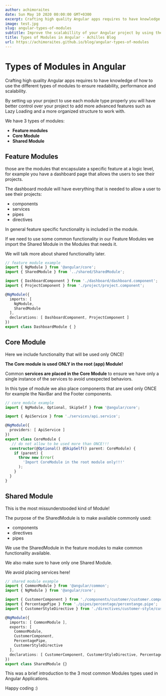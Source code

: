 ```yaml
---
author: achimoraites
date: Sun May 10 2020 00:00:00 GMT+0300
excerpt: Crafting high quality Angular apps requires to have knowledge of how to use the different types of modules to ensure readability, performance and scalability.
image: test.jpg
slug: angular-types-of-modules
subtitle: Improve the scalabillity of your Angular project by using the module type pattern! 
title: Types of Modules in Angular - Achilles Blog
url: https://achimoraites.github.io/blog/angular-types-of-modules
---
```


<script context="module">
  export const prerender = true;
</script>

# Types of Modules in Angular

Crafting high quality Angular apps requires to have knowledge of how to use the different types of modules to ensure readability, performance and scalability.

By setting up your project to use each module type properly you will have better control over your project to add more advanced features such as Lazy Loading and a more organized structure to work with. 

We have 3 types of modules:
- **Feature modules**
- **Core Module**
- **Shared Module**

## Feature Modules
those are the modules that encapsulate a specific feature at a logic level, for example you have a dashboard page that allows the users to see their projects.

The dashboard module will have everything that is needed to allow a user to see their projects:
- components
- services
- pipes
- directives

In general feature specific functionality is included in the module.

If we need to use some common functionality in our Feature Modules we import the Shared Module in the Modules that needs it.

We will talk more about shared functionality later.
```typescript
// feature module example
import { NgModule } from '@angular/core';
import { SharedModule } from '../shared/SharedModule';

import { DashboardComponent } from './dashboard/dashboard.component';
import { ProjectComponent } from './project/project.component';

@NgModule({
  imports: [
    NgModule,
    SharedModule
  ],
  declarations: [ DashboardComponent, ProjectComponent ]
})
export class DashboardModule { }
```

## Core Module
Here we include functionality that will be used only ONCE!

**The Core module is used ONLY in the root (app) Module!**

Common **services are placed in the Core Module** to ensure we have only a single instance of the services to avoid unexpected behaviors.

In this type of module we also place components that are used only ONCE for example the NavBar and the Footer components.

```typescript
// core module example
import { NgModule, Optional, SkipSelf } from '@angular/core';

import { ApiService } from './services/api.service';

@NgModule({
  providers: [ ApiService ]
})
export class CoreModule {
   // do not allow to be used more than ONCE!!!
  constructor(@Optional() @SkipSelf() parent: CoreModule) {
    if (parent) {
      throw new Error(
        'Import CoreModule in the root module only!!!'
      );
    }
  }
}
```


## Shared Module
This is the most missunderstooded kind of Module!

The purpose of the SharedModule is to make available commonly used:
- components
- directives
- pipes

We use the SharedModule in the feature modules to make common functionality available.

We also make sure to have only one Shared Module.

We avoid placing services here!

```typescript
// shared module example
import { CommonModule } from '@angular/common';
import { NgModule } from '@angular/core';

import { CustomerComponent } from './components/customer/customer.component';
import { PercentagePipe } from './pipes/percentage/percentange.pipe';
import { CustomerStyleDirective } from './directives/customer-style/customer-style.directive';

@NgModule({
  imports: [ CommonModule ],
  exports: [
    CommonModule,
    CustomerComponent,
    PercentagePipe,
    CustomerStyleDirective 
  ],
  declarations: [ CustomerComponent, CustomerStyleDirective, PercentagePipe ]
})
export class SharedModule {}
```

This was a brief introduction to the 3 most common Modules types used in Angular Applications.

Happy coding :) 